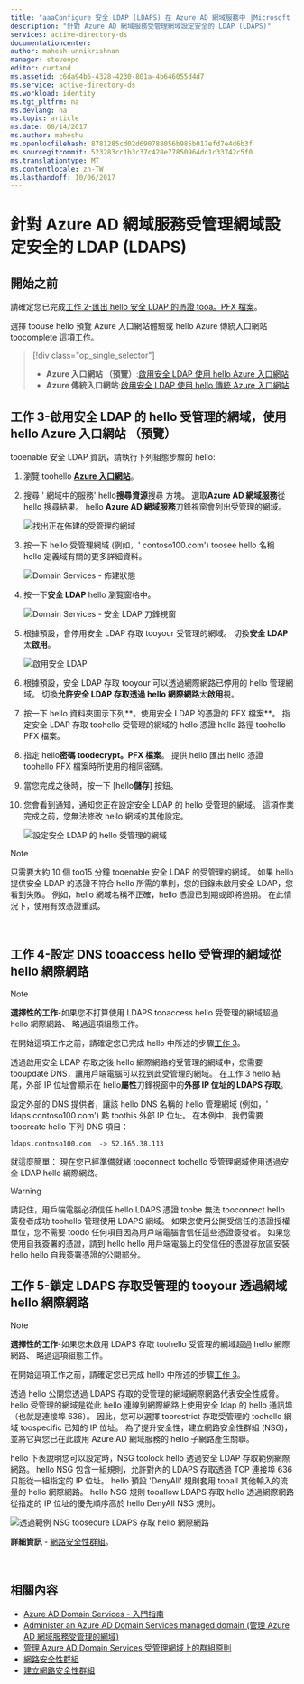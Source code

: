 ```yaml
---
title: "aaaConfigure 安全 LDAP (LDAPS) 在 Azure AD 網域服務中 |Microsoft 文件"
description: "針對 Azure AD 網域服務受管理網域設定安全的 LDAP (LDAPS)"
services: active-directory-ds
documentationcenter: 
author: mahesh-unnikrishnan
manager: stevenpo
editor: curtand
ms.assetid: c6da94b6-4328-4230-801a-4b646055d4d7
ms.service: active-directory-ds
ms.workload: identity
ms.tgt_pltfrm: na
ms.devlang: na
ms.topic: article
ms.date: 08/14/2017
ms.author: maheshu
ms.openlocfilehash: 8781285cd02d690788056b985b017efd7e4d6b3f
ms.sourcegitcommit: 523283cc1b3c37c428e77850964dc1c33742c5f0
ms.translationtype: MT
ms.contentlocale: zh-TW
ms.lasthandoff: 10/06/2017
---
```

# <a name="configure-secure-ldap-ldaps-for-an-azure-ad-domain-services-managed-domain"></a>針對 Azure AD 網域服務受管理網域設定安全的 LDAP (LDAPS)

## <a name="before-you-begin"></a>開始之前
請確定您已完成[工作 2-匯出 hello 安全 LDAP 的憑證 tooa。PFX 檔案](active-directory-ds-admin-guide-configure-secure-ldap-export-pfx.md)。

選擇 toouse hello 預覽 Azure 入口網站體驗或 hello Azure 傳統入口網站 toocomplete 這項工作。
> [!div class="op_single_selector"]
> * **Azure 入口網站 （預覽）**:[啟用安全 LDAP 使用 hello Azure 入口網站](active-directory-ds-admin-guide-configure-secure-ldap-enable-ldaps.md)
> * **Azure 傳統入口網站**:[啟用安全 LDAP 使用 hello 傳統 Azure 入口網站](active-directory-ds-admin-guide-configure-secure-ldap-enable-ldaps-classic.md)
>
>


## <a name="task-3---enable-secure-ldap-for-hello-managed-domain-using-hello-azure-portal-preview"></a>工作 3-啟用安全 LDAP 的 hello 受管理的網域，使用 hello Azure 入口網站 （預覽）
tooenable 安全 LDAP 資訊，請執行下列組態步驟的 hello:

1. 瀏覽 toohello  **[Azure 入口網站](https://portal.azure.com)**。

2. 搜尋 ' 網域中的服務' hello**搜尋資源**搜尋 方塊。 選取**Azure AD 網域服務**從 hello 搜尋結果。 hello **Azure AD 網域服務**刀鋒視窗會列出受管理的網域。

    ![找出正在佈建的受管理的網域](./media/getting-started/domain-services-provisioning-state-find-resource.png)

2. 按一下 hello 受管理網域 (例如，' contoso100.com') toosee hello 名稱 hello 定義域有關的更多詳細資料。

    ![Domain Services - 佈建狀態](./media/getting-started/domain-services-provisioning-state.png)

3. 按一下**安全 LDAP** hello 瀏覽窗格中。

    ![Domain Services - 安全 LDAP 刀鋒視窗](./media/active-directory-domain-services-admin-guide/secure-ldap-blade.png)

4. 根據預設，會停用安全 LDAP 存取 tooyour 受管理的網域。 切換**安全 LDAP**太**啟用**。

    ![啟用安全 LDAP](./media/active-directory-domain-services-admin-guide/secure-ldap-blade-configure.png)
5. 根據預設，安全 LDAP 存取 tooyour 可以透過網際網路已停用的 hello 管理網域。 切換**允許安全 LDAP 存取透過 hello 網際網路**太**啟用**視。 

6. 按一下 hello 資料夾圖示下列**。使用安全 LDAP 的憑證的 PFX 檔案**。 指定安全 LDAP 存取 toohello 受管理的網域的 hello 憑證 hello 路徑 toohello PFX 檔案。

7. 指定 hello**密碼 toodecrypt。PFX 檔案**。 提供 hello 匯出 hello 憑證 toohello PFX 檔案時所使用的相同密碼。

8. 當您完成之後時，按一下 [hello**儲存**] 按鈕。

9. 您會看到通知，通知您正在設定安全 LDAP 的 hello 受管理的網域。 這項作業完成之前，您無法修改 hello 網域的其他設定。

    ![設定安全 LDAP 的 hello 受管理的網域](./media/active-directory-domain-services-admin-guide/secure-ldap-blade-configuring.png)

> [!NOTE]
> 只需要大約 10 個 too15 分鐘 tooenable 安全 LDAP 的受管理的網域。 如果 hello 提供安全 LDAP 的憑證不符合 hello 所需的準則，您的目錄未啟用安全 LDAP，您看到失敗。 例如，hello 網域名稱不正確，hello 憑證已到期或即將過期。 在此情況下，使用有效憑證重試。
>
>

<br>

## <a name="task-4---configure-dns-tooaccess-hello-managed-domain-from-hello-internet"></a>工作 4-設定 DNS tooaccess hello 受管理的網域從 hello 網際網路
> [!NOTE]
> **選擇性的工作**-如果您不打算使用 LDAPS tooaccess hello 受管理的網域超過 hello 網際網路、 略過這項組態工作。
>
>

在開始這項工作之前，請確定您已完成 hello 中所述的步驟[工作 3](#task-3---enable-secure-ldap-for-the-managed-domain-using-the-azure-portal-preview)。

透過啟用安全 LDAP 存取之後 hello 網際網路的受管理的網域中，您需要 tooupdate DNS，讓用戶端電腦可以找到此受管理的網域。 在工作 3 hello 結尾，外部 IP 位址會顯示在 hello**屬性**刀鋒視窗中的**外部 IP 位址的 LDAPS 存取**。

設定外部的 DNS 提供者，讓該 hello DNS 名稱的 hello 管理網域 (例如，' ldaps.contoso100.com') 點 toothis 外部 IP 位址。 在本例中，我們需要 toocreate hello 下列 DNS 項目：

    ldaps.contoso100.com  -> 52.165.38.113

就這麼簡單： 現在您已經準備就緒 tooconnect toohello 受管理網域使用透過安全 LDAP hello 網際網路。

> [!WARNING]
> 請記住，用戶端電腦必須信任 hello LDAPS 憑證 toobe 無法 tooconnect hello 簽發者成功 toohello 管理使用 LDAPS 網域。 如果您使用公開受信任的憑證授權單位，您不需要 toodo 任何項目因為用戶端電腦會信任這些憑證簽發者。 如果您使用自我簽署的憑證，請到 hello hello 用戶端電腦上的受信任的憑證存放區安裝 hello hello 自我簽署憑證的公開部分。
>
>


## <a name="task-5---lock-down-ldaps-access-tooyour-managed-domain-over-hello-internet"></a>工作 5-鎖定 LDAPS 存取受管理的 tooyour 透過網域 hello 網際網路
> [!NOTE]
> **選擇性的工作**-如果您未啟用 LDAPS 存取 toohello 受管理的網域超過 hello 網際網路、 略過這項組態工作。
>
>

在開始這項工作之前，請確定您已完成 hello 中所述的步驟[工作 3](#task-3---enable-secure-ldap-for-the-managed-domain-using-the-azure-portal-preview)。

透過 hello 公開您透過 LDAPS 存取的受管理的網域網際網路代表安全性威脅。 hello 受管理的網域是從此 hello 連線到網際網路上使用安全 ldap 的 hello 通訊埠 （也就是連接埠 636）。 因此，您可以選擇 toorestrict 存取受管理的 toohello 網域 toospecific 已知的 IP 位址。 為了提升安全性，建立網路安全性群組 (NSG)，並將它與您已在此啟用 Azure AD 網域服務的 hello 子網路產生關聯。

hello 下表說明您可以設定時，NSG toolock hello 透過安全 LDAP 存取範例網際網路。 hello NSG 包含一組規則，允許對內的 LDAPS 存取透過 TCP 連接埠 636 只能從一組指定的 IP 位址。 hello 預設 'DenyAll' 規則套用 tooall 其他輸入的流量的 hello 網際網路。 hello NSG 規則 tooallow LDAPS 存取 hello 透過網際網路從指定的 IP 位址的優先順序高於 hello DenyAll NSG 規則。

![透過範例 NSG toosecure LDAPS 存取 hello 網際網路](./media/active-directory-domain-services-admin-guide/secure-ldap-sample-nsg.png)

**詳細資訊** - [網路安全性群組](../virtual-network/virtual-networks-nsg.md)。

<br>

## <a name="related-content"></a>相關內容
* [Azure AD Domain Services - 入門指南](active-directory-ds-getting-started.md)
* [Administer an Azure AD Domain Services managed domain (管理 Azure AD 網域服務受管理的網域)](active-directory-ds-admin-guide-administer-domain.md)
* [管理 Azure AD Domain Services 受管理網域上的群組原則](active-directory-ds-admin-guide-administer-group-policy.md)
* [網路安全性群組](../virtual-network/virtual-networks-nsg.md)
* [建立網路安全性群組](../virtual-network/virtual-networks-create-nsg-arm-pportal.md)
